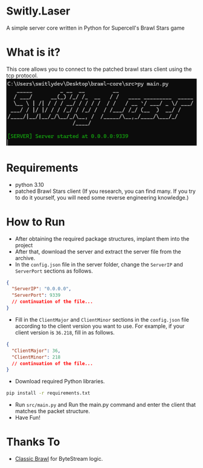 # Switly.Laser

A simple server core written in Python for Supercell's Brawl Stars game

# What is it?

This core allows you to connect to the patched brawl stars client using the tcp protocol.
![Console](screenshots/console.png)

# Requirements

- python 3.10
- patched Brawl Stars client (If you research, you can find many. If you try to do it yourself, you will need some reverse engineering knowledge.)

# How to Run

- After obtaining the required package structures, implant them into the project
- After that, download the server and extract the server file from the archive.
- In the `config.json` file in the server folder, change the `ServerIP` and `ServerPort` sections as follows.

```json
{
  "ServerIP": "0.0.0.0",
  "ServerPort": 9339
  // continuation of the file...
}
```

- Fill in the `ClientMajor` and `ClientMinor` sections in the `config.json` file according to the client version you want to use. For example, if your client version is `36.218`, fill in as follows.

```json
{
  "ClientMajor": 36,
  "ClientMinor": 218
  // continuation of the file...
}
```

- Download required Python libraries.

```bash
pip install -r requirements.txt
```

- Run `src/main.py` and Run the main.py command and enter the client that matches the packet structure.
- Have Fun!

# Thanks To

- [Classic Brawl](https://github.com/PhoenixFire6934/Classic-Brawl) for ByteStream logic.
